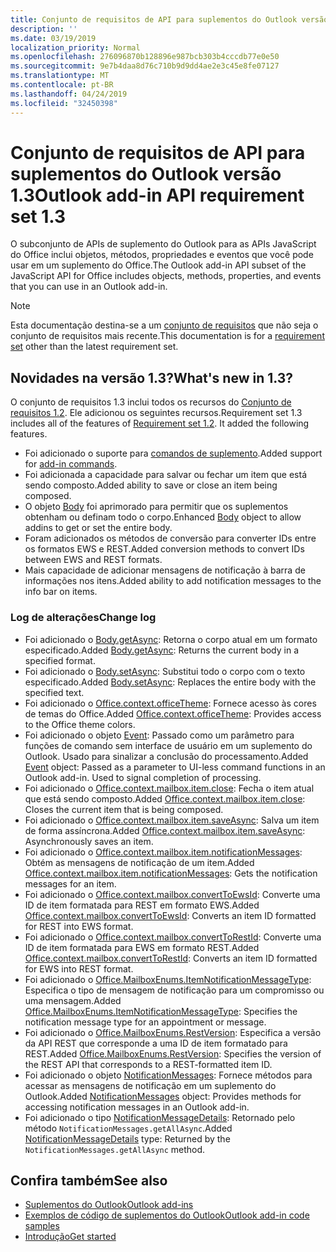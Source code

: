 ```yaml
---
title: Conjunto de requisitos de API para suplementos do Outlook versão 1.3
description: ''
ms.date: 03/19/2019
localization_priority: Normal
ms.openlocfilehash: 276096870b128896e987bcb303b4cccdb77e0e50
ms.sourcegitcommit: 9e7b4daa8d76c710b9d9dd4ae2e3c45e8fe07127
ms.translationtype: MT
ms.contentlocale: pt-BR
ms.lasthandoff: 04/24/2019
ms.locfileid: "32450398"
---
```

# <a name="outlook-add-in-api-requirement-set-13"></a><span data-ttu-id="967b3-102">Conjunto de requisitos de API para suplementos do Outlook versão 1.3</span><span class="sxs-lookup"><span data-stu-id="967b3-102">Outlook add-in API requirement set 1.3</span></span>

<span data-ttu-id="967b3-103">O subconjunto de APIs de suplemento do Outlook para as APIs JavaScript do Office inclui objetos, métodos, propriedades e eventos que você pode usar em um suplemento do Office.</span><span class="sxs-lookup"><span data-stu-id="967b3-103">The Outlook add-in API subset of the JavaScript API for Office includes objects, methods, properties, and events that you can use in an Outlook add-in.</span></span>

> [!NOTE]
> <span data-ttu-id="967b3-104">Esta documentação destina-se a um [conjunto de requisitos](/office/dev/add-ins/reference/requirement-sets/outlook-api-requirement-sets) que não seja o conjunto de requisitos mais recente.</span><span class="sxs-lookup"><span data-stu-id="967b3-104">This documentation is for a [requirement set](/office/dev/add-ins/reference/requirement-sets/outlook-api-requirement-sets) other than the latest requirement set.</span></span> 

## <a name="whats-new-in-13"></a><span data-ttu-id="967b3-105">Novidades na versão 1.3?</span><span class="sxs-lookup"><span data-stu-id="967b3-105">What's new in 1.3?</span></span>

<span data-ttu-id="967b3-p101">O conjunto de requisitos 1.3 inclui todos os recursos do [Conjunto de requisitos 1.2](../requirement-set-1.2/outlook-requirement-set-1.2.md). Ele adicionou os seguintes recursos.</span><span class="sxs-lookup"><span data-stu-id="967b3-p101">Requirement set 1.3 includes all of the features of [Requirement set 1.2](../requirement-set-1.2/outlook-requirement-set-1.2.md). It added the following features.</span></span>

- <span data-ttu-id="967b3-108">Foi adicionado o suporte para [comandos de suplemento](/outlook/add-ins/add-in-commands-for-outlook).</span><span class="sxs-lookup"><span data-stu-id="967b3-108">Added support for [add-in commands](/outlook/add-ins/add-in-commands-for-outlook).</span></span>
- <span data-ttu-id="967b3-109">Foi adicionada a capacidade para salvar ou fechar um item que está sendo composto.</span><span class="sxs-lookup"><span data-stu-id="967b3-109">Added ability to save or close an item being composed.</span></span>
- <span data-ttu-id="967b3-110">O objeto [Body](/javascript/api/outlook_1_3/office.body) foi aprimorado para permitir que os suplementos obtenham ou definam todo o corpo.</span><span class="sxs-lookup"><span data-stu-id="967b3-110">Enhanced [Body](/javascript/api/outlook_1_3/office.body) object to allow addins to get or set the entire body.</span></span>
- <span data-ttu-id="967b3-111">Foram adicionados os métodos de conversão para converter IDs entre os formatos EWS e REST.</span><span class="sxs-lookup"><span data-stu-id="967b3-111">Added conversion methods to convert IDs between EWS and REST formats.</span></span>
- <span data-ttu-id="967b3-112">Mais capacidade de adicionar mensagens de notificação à barra de informações nos itens.</span><span class="sxs-lookup"><span data-stu-id="967b3-112">Added ability to add notification messages to the info bar on items.</span></span>

### <a name="change-log"></a><span data-ttu-id="967b3-113">Log de alterações</span><span class="sxs-lookup"><span data-stu-id="967b3-113">Change log</span></span>

- <span data-ttu-id="967b3-114">Foi adicionado o [Body.getAsync](/javascript/api/outlook_1_3/office.body#getasync-coerciontype--options--callback-): Retorna o corpo atual em um formato especificado.</span><span class="sxs-lookup"><span data-stu-id="967b3-114">Added [Body.getAsync](/javascript/api/outlook_1_3/office.body#getasync-coerciontype--options--callback-): Returns the current body in a specified format.</span></span>
- <span data-ttu-id="967b3-115">Foi adicionado o [Body.setAsync](/javascript/api/outlook_1_3/office.body#setasync-data--options--callback-): Substitui todo o corpo com o texto especificado.</span><span class="sxs-lookup"><span data-stu-id="967b3-115">Added [Body.setAsync](/javascript/api/outlook_1_3/office.body#setasync-data--options--callback-): Replaces the entire body with the specified text.</span></span>
- <span data-ttu-id="967b3-116">Foi adicionado o [Office.context.officeTheme](office.context.md#officetheme-object): Fornece acesso às cores de temas do Office.</span><span class="sxs-lookup"><span data-stu-id="967b3-116">Added [Office.context.officeTheme](office.context.md#officetheme-object): Provides access to the Office theme colors.</span></span>
- <span data-ttu-id="967b3-p102">Foi adicionado o objeto [Event](/javascript/api/office/office.addincommands.event): Passado como um parâmetro para funções de comando sem interface de usuário em um suplemento do Outlook. Usado para sinalizar a conclusão do processamento.</span><span class="sxs-lookup"><span data-stu-id="967b3-p102">Added [Event](/javascript/api/office/office.addincommands.event) object: Passed as a parameter to UI-less command functions in an Outlook add-in. Used to signal completion of processing.</span></span>
- <span data-ttu-id="967b3-119">Foi adicionado o [Office.context.mailbox.item.close](office.context.mailbox.item.md#close): Fecha o item atual que está sendo composto.</span><span class="sxs-lookup"><span data-stu-id="967b3-119">Added [Office.context.mailbox.item.close](office.context.mailbox.item.md#close): Closes the current item that is being composed.</span></span>
- <span data-ttu-id="967b3-120">Foi adicionado o [Office.context.mailbox.item.saveAsync](office.context.mailbox.item.md#saveasyncoptions-callback): Salva um item de forma assíncrona.</span><span class="sxs-lookup"><span data-stu-id="967b3-120">Added [Office.context.mailbox.item.saveAsync](office.context.mailbox.item.md#saveasyncoptions-callback): Asynchronously saves an item.</span></span>
- <span data-ttu-id="967b3-121">Foi adicionado o [Office.context.mailbox.item.notificationMessages](office.context.mailbox.item.md#notificationmessages-notificationmessages): Obtém as mensagens de notificação de um item.</span><span class="sxs-lookup"><span data-stu-id="967b3-121">Added [Office.context.mailbox.item.notificationMessages](office.context.mailbox.item.md#notificationmessages-notificationmessages): Gets the notification messages for an item.</span></span>
- <span data-ttu-id="967b3-122">Foi adicionado o [Office.context.mailbox.convertToEwsId](office.context.mailbox.md#converttoewsiditemid-restversion--string): Converte uma ID de item formatada para REST em formato EWS.</span><span class="sxs-lookup"><span data-stu-id="967b3-122">Added [Office.context.mailbox.convertToEwsId](office.context.mailbox.md#converttoewsiditemid-restversion--string): Converts an item ID formatted for REST into EWS format.</span></span>
- <span data-ttu-id="967b3-123">Foi adicionado o [Office.context.mailbox.convertToRestId](office.context.mailbox.md#converttorestiditemid-restversion--string): Converte uma ID de item formatada para EWS em formato REST.</span><span class="sxs-lookup"><span data-stu-id="967b3-123">Added [Office.context.mailbox.convertToRestId](office.context.mailbox.md#converttorestiditemid-restversion--string): Converts an item ID formatted for EWS into REST format.</span></span>
- <span data-ttu-id="967b3-124">Foi adicionado o [Office.MailboxEnums.ItemNotificationMessageType](/javascript/api/outlook_1_3/office.mailboxenums.itemnotificationmessagetype): Especifica o tipo de mensagem de notificação para um compromisso ou uma mensagem.</span><span class="sxs-lookup"><span data-stu-id="967b3-124">Added [Office.MailboxEnums.ItemNotificationMessageType](/javascript/api/outlook_1_3/office.mailboxenums.itemnotificationmessagetype): Specifies the notification message type for an appointment or message.</span></span>
- <span data-ttu-id="967b3-125">Foi adicionado o [Office.MailboxEnums.RestVersion](/javascript/api/outlook_1_3/office.mailboxenums.restversion): Especifica a versão da API REST que corresponde a uma ID de item formatado para REST.</span><span class="sxs-lookup"><span data-stu-id="967b3-125">Added [Office.MailboxEnums.RestVersion](/javascript/api/outlook_1_3/office.mailboxenums.restversion): Specifies the version of the REST API that corresponds to a REST-formatted item ID.</span></span>
- <span data-ttu-id="967b3-126">Foi adicionado o objeto [NotificationMessages](/javascript/api/outlook_1_3/office.notificationmessages): Fornece métodos para acessar as mensagens de notificação em um suplemento do Outlook.</span><span class="sxs-lookup"><span data-stu-id="967b3-126">Added [NotificationMessages](/javascript/api/outlook_1_3/office.notificationmessages) object: Provides methods for accessing notification messages in an Outlook add-in.</span></span>
- <span data-ttu-id="967b3-127">Foi adicionado o tipo [NotificationMessageDetails](/javascript/api/outlook_1_3/office.notificationmessagedetails): Retornado pelo método `NotificationMessages.getAllAsync`.</span><span class="sxs-lookup"><span data-stu-id="967b3-127">Added [NotificationMessageDetails](/javascript/api/outlook_1_3/office.notificationmessagedetails) type: Returned by the `NotificationMessages.getAllAsync` method.</span></span>

## <a name="see-also"></a><span data-ttu-id="967b3-128">Confira também</span><span class="sxs-lookup"><span data-stu-id="967b3-128">See also</span></span>

- [<span data-ttu-id="967b3-129">Suplementos do Outlook</span><span class="sxs-lookup"><span data-stu-id="967b3-129">Outlook add-ins</span></span>](/outlook/add-ins/)
- [<span data-ttu-id="967b3-130">Exemplos de código de suplementos do Outlook</span><span class="sxs-lookup"><span data-stu-id="967b3-130">Outlook add-in code samples</span></span>](https://developer.microsoft.com/outlook/gallery/?filterBy=Outlook,Samples,Add-ins)
- [<span data-ttu-id="967b3-131">Introdução</span><span class="sxs-lookup"><span data-stu-id="967b3-131">Get started</span></span>](/outlook/add-ins/quick-start)

